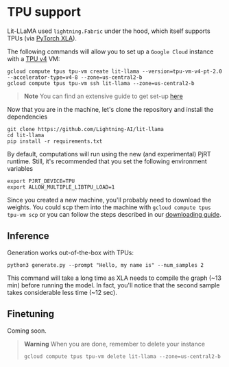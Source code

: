 # TPU support

Lit-LLaMA used `lightning.Fabric` under the hood, which itself supports TPUs (via [PyTorch XLA](https://github.com/pytorch/xla)).

The following commands will allow you to set up a `Google Cloud` instance with a [TPU v4](https://cloud.google.com/tpu/docs/system-architecture-tpu-vm) VM:

```shell
gcloud compute tpus tpu-vm create lit-llama --version=tpu-vm-v4-pt-2.0 --accelerator-type=v4-8 --zone=us-central2-b
gcloud compute tpus tpu-vm ssh lit-llama --zone=us-central2-b
```

> **Note**
> You can find an extensive guide to get set-up [here](https://cloud.google.com/tpu/docs/v4-users-guide)

Now that you are in the machine, let's clone the repository and install the dependencies

```shell
git clone https://github.com/Lightning-AI/lit-llama
cd lit-llama
pip install -r requirements.txt
```

By default, computations will run using the new (and experimental) PjRT runtime. Still, it's recommended that you set the following environment variables

```shell
export PJRT_DEVICE=TPU
export ALLOW_MULTIPLE_LIBTPU_LOAD=1
```

Since you created a new machine, you'll probably need to download the weights. You could scp them into the machine with `gcloud compute tpus tpu-vm scp` or you can follow the steps described in our [downloading guide](download_weights.md).

## Inference

Generation works out-of-the-box with TPUs:

```shell
python3 generate.py --prompt "Hello, my name is" --num_samples 2
```

This command will take a long time as XLA needs to compile the graph (~13 min) before running the model.
In fact, you'll notice that the second sample takes considerable less time (~12 sec).

## Finetuning

Coming soon.

> **Warning**
> When you are done, remember to delete your instance 
> ```shell
> gcloud compute tpus tpu-vm delete lit-llama --zone=us-central2-b
> ```